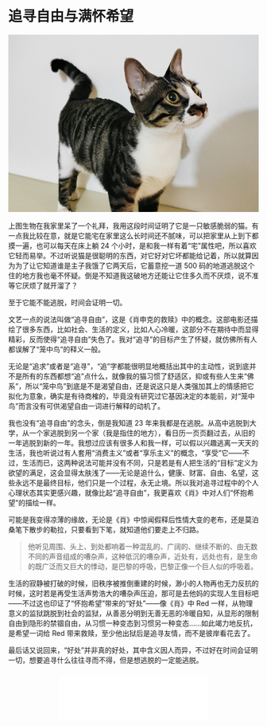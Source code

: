 # 追寻自由与满怀希望

![1569148020278](./assets/1569148020278.png)

上图生物在我家里呆了一个礼拜，我用这段时间证明了它是一只敏感脆弱的猫。有一点我比较在意，就是它能宅在家里这么长时间还不腻味，可以把家里从上到下都摸一遍，也可以每天在床上躺 24 个小时，是和我一样有着“宅”属性吧，所以喜欢它轻而易举。不过听说猫是很聪明的东西，对它好对它坏都能给记着，所以就算因为为了让它知道谁是主子我饿了它两天后，它蓄意挖一道 500 码的地道逃脱这个住的地方我也毫不怀疑。倒是不知道我这破地方还能让它住多久而不厌烦，说不准等它厌烦了就开溜了？

至于它能不能逃脱，时间会证明一切。

文艺一点的说法叫做“追寻自由”，这是《肖申克的救赎》中的概念。这部电影还描绘了很多东西，比如社会、生活的定义，比如人心冷暖，这部分不在期待中而显得精彩，反而使得“追寻自由”失色了。我对“追寻”的目标产生了怀疑，就仿佛所有人都误解了“笼中鸟”的释义一般。

无论是“追求”或者是“追寻”，“追”字都能很明显地概括出其中的主动性，说到底并不是所有的东西都想“追”点什么，就像我的猫习惯了舒适区，抑或有些人生来“佛系”，所以“笼中鸟”到底是不是渴望自由，还是说这只是人类强加其上的情感把它拟化为意象，确实是有待商榷的，毕竟没有研究过它基因决定的本能前，对“笼中鸟”而言没有可供渴望自由一词进行解释的动机了。

我也没有“追寻自由”的念头，倒是我知道 23 年来我都是在逃脱。从高中逃脱到大学，从一个家逃脱到另一个家（我是指住的地方），看日历一页页翻过去，从旧的一年逃脱到新的一年。我想过应该有很多人和我一样，可以假以兴趣逃离一天天的生活，我也听说过有人套用“消费主义”或者“享乐主义”的概念，“享受”它——不过，生活而已，这两种说法可能并没有不同，只是若是有人把生活的“目标”定义为欲望的满足，这会显得太肤浅了——无论是追什么，健康、财富、自由、名望，这些永远不是最终目标，他们只是一个过程，永无止境。所以我对追寻过程中的个人心理状态其实更感兴趣，就像比起“追寻自由”，我更喜欢《肖》中对人们“怀抱希望”的描绘一样。

可能是我变得凉薄的缘故，无论是《肖》中惊闻假释后性情大变的老布，还是莫泊桑笔下散步的勒拉，只要看到下笔，就知道他们要走上不归路。

> 他听见周围、头上、到处都响着一种混乱的、广阔的、继续不断的、由无数不同的声音组成的嘈杂声，这种低沉的嘈杂声，近处有，远处也有，是生命的既广泛而又巨大的悸动，是巴黎的呼吸，巴黎正像一个巨人似的呼吸着。

生活的寂静被打破的时候，旧秩序被推倒重建的时候，渺小的人物再也无力反抗的时候，这时若是再受生活声势浩大的嘈杂声压迫，那可是去他妈的实现人生目标吧——不过这也印证了“怀抱希望”带来的“好处”——像《肖》中 Red 一样，从物理意义的监狱跳脱到社会的监狱，从善恶分明到无善无恶的冷暖自知，从显形的限制自由到隐形的禁锢自由，从习惯一种变态到习惯另一种变态......如此竭力地反抗，是希望一词给 Red 带来救赎，至少他出狱后是追寻友情，而不是彼岸看花去了。

最后话又说回来，“好处”并非真的好处，其中含义因人而异，不过好在时间会证明一切，想要追寻什么往往寻而不得，但是想逃脱的一定能逃脱。

<div style="margin-top: 1.5rem; text-align: center;">
  <iframe frameborder="no" border="0" marginwidth="0" marginheight="0" height=86 src="//music.163.com/outchain/player?type=2&id=26092806&auto=1&height=66"></iframe>
</div>

<Comments />
